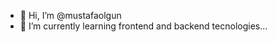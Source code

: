 - 👋 Hi, I’m @mustafaolgun
- 🌱 I’m currently learning frontend and backend tecnologies...

<!---
mustafaolgun/mustafaolgun is a ✨ special ✨ repository because its `README.md` (this file) appears on your GitHub profile.
You can click the Preview link to take a look at your changes.
--->
